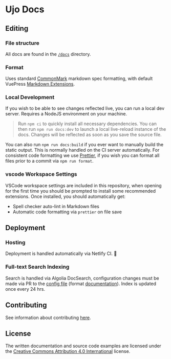 # Ujo Docs

<!-- TODO - Waffle -->
<!-- [![Waffle.io - Columns and their card count](https://badge.waffle.io/)](https://waffle.io/ujoteam/docs) -->

## Editing

### File structure

All docs are found in the [`/docs`](/docs) directory.

### Format

Uses standard [CommonMark] markdown spec formatting, with default VuePress
[Markdown Extensions].

[commonmark]: https://spec.commonmark.org/current/
[markdown extensions]: https://vuepress.vuejs.org/guide/markdown.html

### Local Development

If you wish to be able to see changes reflected live, you can run a local dev
server. Requires a NodeJS environment on your machine.

> Run `npm ci` to quickly install all necessary dependencies. You can then run
> `npm run docs:dev` to launch a local live-reload instance of the docs. Changes
> will be reflected as soon as you save the source file.

You can also run `npm run docs:build` if you ever want to manually build the
static output. This is normally handled on the CI server automatically. For
consistent code formatting we use [Prettier], if you wish you can format all
files prior to a commit via `npm run format`.

[prettier]: https://prettier.io

### vscode Workspace Settings

VSCode workspace settings are included in this repository, when opening for the
first time you should be prompted to install some recommended extensions. Once
installed, you should automatically get:

- Spell checker auto-lint in Markdown files
- Automatic code formatting via `prettier` on file save

## Deployment

### Hosting

Deployment is handled automatically via Netlify CI. :tada:

### Full-text Search Indexing

Search is handled via Algolia DocSearch, configuration changes must be made via
PR to the [config file] (format [documentation]). Index is updated once every
24 hrs.

[config file]: https://github.com/algolia/docsearch-configs/blob/master/configs/Ujo.json
[documentation]: https://community.algolia.com/docsearch/config-file.html

## Contributing

See information about contributing [here](CONTRIBUTING.md).

## License

The written documentation and source code examples are licensed under the
[Creative Commons Attribution 4.0 International][license] license.

[license]: https://creativecommons.org/licenses/by/4.0/
